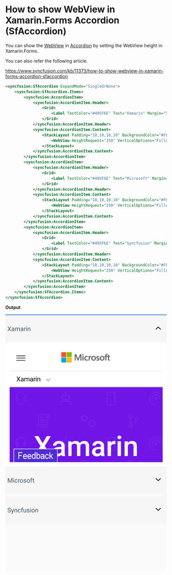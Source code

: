 # How to show WebView in Xamarin.Forms Accordion (SfAccordion) 

You can show the [WebView](https://docs.microsoft.com/en-us/xamarin/xamarin-forms/user-interface/webview?tabs=macos) in [Accordion](https://help.syncfusion.com/xamarin/accordion/getting-started?) by setting the WebView height in Xamarin.Forms.

You can also refer the following article.

https://www.syncfusion.com/kb/11373/how-to-show-webview-in-xamarin-forms-accordion-sfaccordion 

``` xml
<syncfusion:SfAccordion ExpandMode="SingleOrNone">
    <syncfusion:SfAccordion.Items>
        <syncfusion:AccordionItem>
            <syncfusion:AccordionItem.Header>
                <Grid>
                    <Label TextColor="#495F6E" Text="Xamarin" Margin="5" HeightRequest="50" VerticalTextAlignment="Center"/>
                </Grid>
            </syncfusion:AccordionItem.Header>
            <syncfusion:AccordionItem.Content>
                <StackLayout Padding="10,10,10,10" BackgroundColor="#FFFFFF">
                    <WebView HeightRequest="250" VerticalOptions="FillAndExpand" HorizontalOptions="FillAndExpand" Source="http://xamarin.com" />
                </StackLayout>
            </syncfusion:AccordionItem.Content>
        </syncfusion:AccordionItem>
        <syncfusion:AccordionItem>
            <syncfusion:AccordionItem.Header>
                <Grid>
                    <Label TextColor="#495F6E" Text="Microsoft" Margin="5" HeightRequest="50" VerticalTextAlignment="Center"/>
                </Grid>
            </syncfusion:AccordionItem.Header>
            <syncfusion:AccordionItem.Content>
                <StackLayout Padding="10,10,10,10" BackgroundColor="#FFFFFF">
                    <WebView HeightRequest="250" VerticalOptions="FillAndExpand" HorizontalOptions="FillAndExpand" Source="https://www.microsoft.com/en-in" />
                </StackLayout>
            </syncfusion:AccordionItem.Content>
        </syncfusion:AccordionItem>
        <syncfusion:AccordionItem>
            <syncfusion:AccordionItem.Header>
                <Grid>
                    <Label TextColor="#495F6E" Text="Syncfusion" Margin="5" HeightRequest="50" VerticalTextAlignment="Center"/>
                </Grid>
            </syncfusion:AccordionItem.Header>
            <syncfusion:AccordionItem.Content>
                <StackLayout Padding="10,10,10,10" BackgroundColor="#FFFFFF">
                    <WebView HeightRequest="250" VerticalOptions="FillAndExpand" HorizontalOptions="FillAndExpand" Source="https://www.syncfusion.com/" />
                </StackLayout>
            </syncfusion:AccordionItem.Content>
        </syncfusion:AccordionItem>
    </syncfusion:SfAccordion.Items>
</syncfusion:SfAccordion>
```

**Output**

![WebViewInAccordion](https://github.com/SyncfusionExamples/webview-in-accordion-xamarin/blob/master/ScreenShots/WebViewInAccordion.png)

